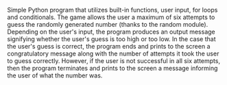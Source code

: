 Simple Python program that utilizes built-in functions, user input, for loops and conditionals. The game allows the user a maximum of six attempts to guess the randomly generated number (thanks to the random module). Depending on the user's input, the program produces an output message signifying whether the user's guess is too high or too low. In the case that the user's guess is correct, the program ends and prints to the screen a congratulatory message along with the number of attempts it took the user to guess correctly. However, if the user is not successful in all six attempts, then the program terminates and prints to the screen a message informing the user of what the number was. 
